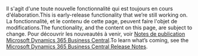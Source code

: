 <span data-ttu-id="81cde-101">Il s'agit d'une toute nouvelle fonctionnalité qui est toujours en cours d'élaboration.</span><span class="sxs-lookup"><span data-stu-id="81cde-101">This is early-release functionality that we’re still working on.</span></span> <span data-ttu-id="81cde-102">La fonctionnalité, et le contenu de cette page, peuvent faire l'objet de modifications.</span><span class="sxs-lookup"><span data-stu-id="81cde-102">The functionality, and the content on this page, are subject to change.</span></span> <span data-ttu-id="81cde-103">Pour découvrir les nouveautés à venir, voir [Notes de publication Microsoft Dynamics 365 Business Central](https://go.microsoft.com/fwlink/?linkid=2047422).</span><span class="sxs-lookup"><span data-stu-id="81cde-103">To learn what’s coming, see the [Microsoft Dynamics 365 Business Central Release Notes](https://go.microsoft.com/fwlink/?linkid=2047422).</span></span>